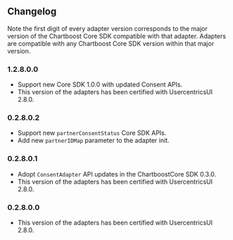 ## Changelog

Note the first digit of every adapter version corresponds to the major version of the Chartboost Core SDK compatible with that adapter. 
Adapters are compatible with any Chartboost Core SDK version within that major version.

### 1.2.8.0.0
- Support new Core SDK 1.0.0 with updated Consent APIs.
- This version of the adapters has been certified with UsercentricsUI 2.8.0.

### 0.2.8.0.2
- Support new `partnerConsentStatus` Core SDK APIs.
- Add new `partnerIDMap` parameter to the adapter init.

### 0.2.8.0.1
- Adopt `ConsentAdapter` API updates in the ChartboostCore SDK 0.3.0.
- This version of the adapters has been certified with UsercentricsUI 2.8.0.

### 0.2.8.0.0
- This version of the adapters has been certified with UsercentricsUI 2.8.0.
